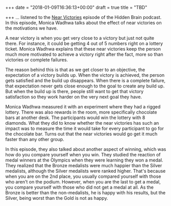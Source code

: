 +++
date = "2018-01-09T16:36:13+00:00"
draft = true
title = "TBD"

+++
... listened to the [Near Victories](https://www.npr.org/2015/09/29/439489290/near-wins-and-not-quites-how-almost-winning-can-be-motivating) episode of the Hidden Brain podcast. In this episode, Monica Wadhwa talks about the effect of near victories on the motivations we have.

A near victory is when you get very close to a victory but just not quite there. For instance, it could be getting 4 out of 5 numbers right on a lottery ticket. Monica Wadhwa explains that these near victories keep the person much more motivated to achieve a victory right after the fact, more so than victories or complete failures.

The reason behind this is that as we get closer to an objective, the expectation of a victory builds up. When the victory is achieved, the person gets satisfied and the build up disappears. When there is a complete failure, that expectation never gets close enough to the goal to create any build up. But when the build up is there, people still want to get that victory satisfaction so they work harder on the very next goal they have.

Monica Wadhwa measured it with an experiment where they had a rigged lottery. There was also rewards in the room, more specifically chocolate bars at another desk. The participants would win the lottery with 8 diamonds. What they did to know whether the near victories has such an impact was to measure the time it would take for every participant to go for the chocolate bar. Turns out that the near victories would go get it much faster than any other group.

In this episode, they also talked about another aspect of winning, which was how do you compare yourself when you win. They studied the reaction of medal winners at the Olympics when they were learning they won a medal. They realized that the Bronze medalists were much happier than the Silver medalists, although the Silver medalists were ranked higher. That's because when you are on the 2nd place, you usually compared yourself with those who aren't on the podium. However, when you are the last to get a medal, you compare yourself with those who did not get a medal at all. As the Bronze is better than the non-medalists, he is happy with his results, but the Silver, being worst than the Gold is not as happy.